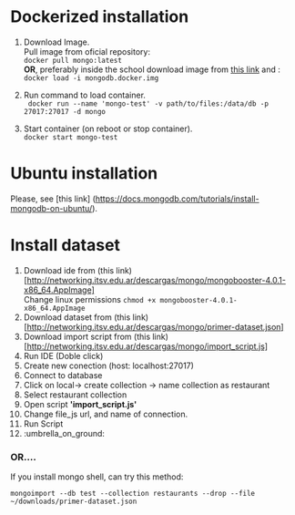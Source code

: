 # Dockerized installation

1.  Download Image.  
Pull image from oficial repository:  
 `docker pull mongo:latest`  
**OR**, preferably inside the school download image from [this link](http://networking.itsv.edu.ar/descargas/mongo/mongodb.docker.img) and :  
 `docker load -i mongodb.docker.img`   
    
2. Run command to load container.  
 ` docker run --name 'mongo-test' -v path/to/files:/data/db -p 27017:27017 -d mongo`  

2. Start container (on reboot or stop container).  
 ` docker start mongo-test `   

# Ubuntu installation

Please, see [this link] (https://docs.mongodb.com/tutorials/install-mongodb-on-ubuntu/).  

# Install dataset  
1. Download ide from (this link)[http://networking.itsv.edu.ar/descargas/mongo/mongobooster-4.0.1-x86_64.AppImage]  
   Change linux permissions `chmod +x mongobooster-4.0.1-x86_64.AppImage`  
1. Download dataset from (this link)[http://networking.itsv.edu.ar/descargas/mongo/primer-dataset.json]  
1. Download import script from (this link)[http://networking.itsv.edu.ar/descargas/mongo/import_script.js]
1. Run IDE (Doble click)  
1. Create new conection (host: localhost:27017)
1. Connect to database
1. Click on local-> create collection -> name collection as restaurant
1. Select restaurant collection
1.  Open script **'import_script.js'**
1. Change file_js url, and name of connection.
1. Run Script
1. :umbrella_on_ground: 

### OR....  
If you install mongo shell, can try  this method:  

`mongoimport --db test --collection restaurants --drop --file ~/downloads/primer-dataset.json`  
